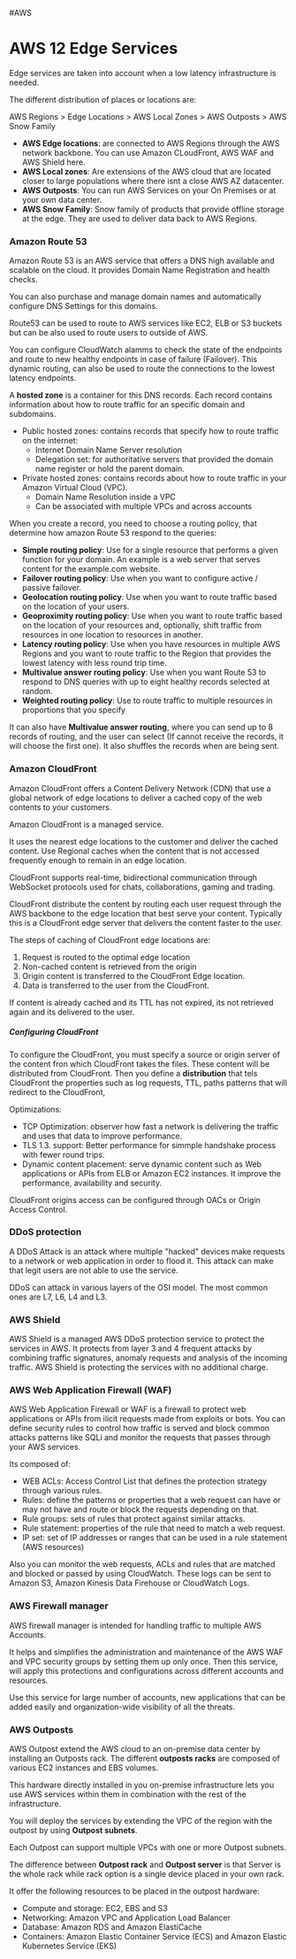 #AWS 

# AWS 12 Edge Services

Edge services are taken into account when a low latency infrastructure is needed. 


The different distribution of places or locations are: 

AWS Regions > Edge Locations > AWS Local Zones > AWS Outposts > AWS Snow Family

* **AWS Edge locations**: are connected to AWS Regions through the AWS network backbone. You can use Amazon CLoudFront, AWS WAF and AWS Shield here. 
* **AWS Local zones**: Are extensions of the AWS cloud that are located closer to large populations where there isnt a close AWS AZ datacenter. 
* **AWS Outposts**: You can run AWS Services on your On Premises or at your own data center. 
* **AWS Snow Family**: Snow family of products that provide offline storage at the edge. They are used to deliver data back to AWS Regions. 

### Amazon Route 53

Amazon Route 53 is an AWS service that offers a DNS high available and scalable on the cloud. 
It provides Domain Name Registration and health checks. 

You can also purchase and manage domain names and automatically configure DNS Settings for this domains. 

Route53 can be used to route to AWS services like EC2, ELB or S3 buckets but can be also used to route users to outside of AWS. 

You can configure CloudWatch alamms to check the state of the endpoints and route to new healthy endpoints in case of failure (Failover). 
This dynamic routing, can also be used to route the connections to the lowest latency endpoints. 

A **hosted zone** is a container for this DNS records. Each record contains information about how to route traffic for an specific domain and subdomains. 

* Public hosted zones: contains records that specify how to route traffic on the internet: 
	* Internet Domain Name Server resolution
	* Delegation set: for authoritative servers that provided the domain name register or hold the parent domain. 
* Private hosted zones: contains records about how to route traffic in your Amazon Virtual Cloud (VPC). 
	* Domain Name Resolution inside a VPC
	* Can be associated with multiple VPCs and across accounts

When you create a record, you need to choose a routing policy, that determine how amazon Route 53 respond to the queries: 

* **Simple routing policy**: Use for a single resource that performs a given function for your domain. An example  is a web server that serves content for the example.com website. 
* **Failover routing policy**: Use when you want to configure active / passive failover.
* **Geolocation routing policy**: Use when you want to route traffic based on the location of your users. 
* **Geoproximity routing policy**: Use when you want to route traffic based on the location of your resources and, optionally, shift traffic from resources in one location to resources in another.
* **Latency routing policy**: Use when you have resources in multiple AWS Regions and you want to route traffic to the Region that provides the lowest latency with less round trip time.
* **Multivalue answer routing policy**: Use when you want Route 53 to respond to DNS queries with up to eight healthy records selected at random. 
* **Weighted routing policy**: Use to route traffic to multiple resources in proportions that you specify

It can also have **Multivalue answer routing**, where you can send up to 8 records of routing, and the user can select (If cannot receive the records, it will choose the first one). It also shuffles the records when are being sent. 


### Amazon CloudFront

Amazon CloudFront offers a Content Delivery Network (CDN) that use a global network of edge locations to deliver a cached copy of the web contents to your customers. 

Amazon CloudFront is a managed service. 

It uses the nearest edge locations to the customer and deliver the cached content. 
Use Regional caches when the content that is not accessed frequently enough to remain in an edge location.  

CloudFront supports real-time, bidirectional communication through WebSocket protocols used for chats, collaborations, gaming and trading. 

CloudFront distribute the content by routing each user request through the AWS backbone to the edge location that best serve your content. Typically this is a CloudFront edge server that delivers the content faster to the user. 

The steps of caching of CloudFront edge locations are: 

1. Request is routed to the optimal edge location
2. Non-cached content is retrieved from the origin
3. Origin content is transferred to the CloudFront Edge location.
4. Data is transferred to the user from the CloudFront. 

If content is already cached and its TTL has not expired, its not retrieved again and its delivered to the user. 

##### Configuring CloudFront

To configure the CloudFront, you must specify a source or origin server of the content fron which CloudFront takes the files. 
These content will be distributed from CloudFront. 
Then you define a **distribution** that tels CloudFront the properties such as log requests, TTL, paths patterns that will redirect to the CloudFront, 

Optimizations: 

* TCP Optimization: observer how fast a network is delivering the traffic and uses that data to improve performance. 
* TLS 1.3. support: Better performance for simmple handshake process with fewer round trips. 
* Dynamic content placement: serve dynamic content such as Web applications or APIs from ELB or Amazon EC2 instances. It improve the performance, availability and security. 

CloudFront origins access can be configured through OACs or Origin Access Control. 
### DDoS protection

A DDoS Attack is an attack where multiple "hacked" devices make requests to a network or web application in order to flood it. This attack can make that legit users are not able to use the service. 

DDoS can attack in various layers of the OSI model. The most common ones are L7, L6, L4 and L3. 


### AWS Shield

AWS Shield is a managed AWS DDoS protection service to protect the services in AWS. 
It protects from layer 3 and 4 frequent attacks by combining traffic signatures, anomaly requests and analysis of the incoming traffic. 
AWS Shield is protecting the services with no additional charge. 

### AWS Web Application Firewall (WAF)

AWS Web Application Firewall or WAF is a firewall to protect web applications or APIs from ilicit requests made from exploits or bots. 
You can define security rules to control how traffic is served and block common attacks patterns like SQLi and monitor the requests that passes through your AWS services. 

Its composed of: 

* WEB ACLs: Access Control List that defines the protection strategy through various rules. 
* Rules: define the patterns or properties that a web request can have or may not have and route or block the requests depending on that. 
* Rule groups: sets of rules that protect against similar attacks. 
* Rule statement: properties of the rule that need to match a web request. 
* IP set: set of IP addresses or ranges that can be used in a rule statement (AWS resources)

Also you can monitor the web requests, ACLs and rules that are matched and blocked or passed by using CloudWatch. These logs can be sent to Amazon S3, Amazon Kinesis Data Firehouse or CloudWatch Logs. 

### AWS Firewall manager

AWS firewall manager is intended for handling traffic to multiple AWS Accounts. 

It helps and simplifies the administration and maintenance of the AWS WAF and VPC security groups by setting them up only once. 
Then this service, will apply this protections and configurations across different accounts and resources. 

Use this service for large number of accounts, new applications that can be added easily and organization-wide visibility of all the threats. 

### AWS Outposts


AWS Outpost extend the AWS cloud to an on-premise data center by installing an Outposts rack. 
The different **outposts racks** are composed of various EC2 instances and EBS volumes. 

This hardware directly installed in you on-premise infrastructure lets you use AWS services within them in combination with the rest of the infrastructure. 

You will deploy the services by extending the VPC of the region with the outpost by using **Outpost subnets**. 

Each Outpost can support multiple VPCs with one or more Outpost subnets. 

The difference between **Outpost rack** and **Outpost server** is that Server is the whole rack while rack option is a single device placed in your own rack. 

It offer the following resources to be placed in the outpost hardware: 

* Compute and storage: EC2, EBS and S3
* Networking: Amazon VPC and Application Load Balancer
* Database: Amazon RDS and Amazon ElastiCache
* Containers: Amazon Elastic Container Service (ECS) and Amazon Elastic Kubernetes Service (EKS)